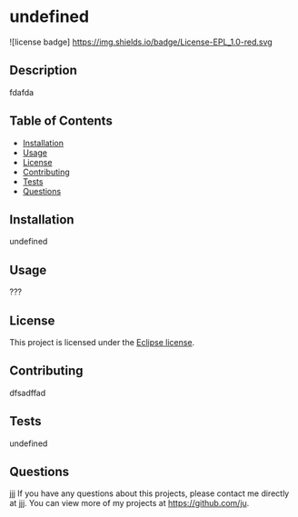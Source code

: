# undefined
  ![license badge] https://img.shields.io/badge/License-EPL_1.0-red.svg

  ## Description 
  fdafda
  ## Table of Contents
  * [Installation](#installation)
  * [Usage](#usage)
  * [License](#license)
  * [Contributing](#contributing)
  * [Tests](#tests)
  * [Questions](#questions)
  
  ## Installation 
  undefined
  ## Usage 
  ???
  ## License 
  This project is licensed under the [Eclipse license](https://www.eclipse.org/legal/epl-2.0/).
  ## Contributing 
  dfsadffad
  ## Tests
  undefined
  ## Questions
  jjj
  If you have any questions about this projects, please contact me directly at jjj. You can view more of my projects at https://github.com/ju.
